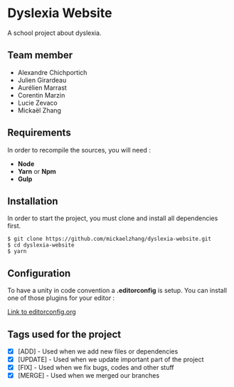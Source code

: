 # Dyslexia Website
A school project about dyslexia.

## Team member
* Alexandre Chichportich
* Julien Girardeau
* Aurélien Marrast
* Corentin Marzin
* Lucie Zevaco
* Mickaël Zhang

## Requirements

In order to recompile the sources, you will need :
* **Node**
* **Yarn** or **Npm**
* **Gulp**

## Installation

In order to start the project, you must clone and install all dependencies first.

```
$ git clone https://github.com/mickaelzhang/dyslexia-website.git
$ cd dyslexia-website
$ yarn
```

## Configuration
To have a unity in code convention a **.editorconfig** is setup.
You can install one of those plugins for your editor :

[Link to editorconfig.org](http://editorconfig.org/#download)

## Tags used for the project
- [X] [ADD] - Used when we add new files or dependencies
- [X] [UPDATE] - Used when we update important part of the project
- [X] [FIX] - Used when we fix bugs, codes and other stuff
- [X] [MERGE] - Used when we merged our branches